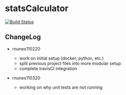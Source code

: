 # statsCalculator

[![Build Status](https://travis-ci.com/rn44/statsCalculator.svg?branch=main)](https://travis-ci.com/rn44/statsCalculator)

## ChangeLog
  * rnunes110220
    * work on initial setup (docker, python, etc.)
    * split previous project files into more modular setup
    * complete travisCI integration
    
  * rnunes110320
    * working on why unit tests are not running
    